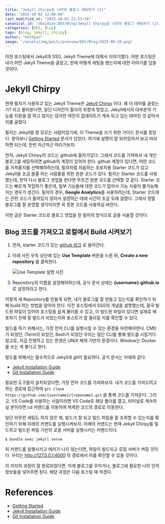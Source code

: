 ```yaml
---
title: "Jekyll Chirpy로 나만의 블로그 세팅하기 (2)"
date: "2025-10-02 12:00:00"
last_modified_at: "2025-10-03 22:53:28"
canonical_id: "obsidian:DEV/Blog/Jekyll Chirpy로 나만의 블로그 세팅하기 (2).md"
categories: [DEV, Blog]
tags: [blog, jekyll, chirpy]
author: "hothyun"
image: "/assets/img/posts/preview/DEV/Blog/2025-09-29.png"
---
```



이전 포스팅에서 Jekyll과 SSG, Jekyll Theme에 대해서 이야기했다. 이번 포스팅은 내가 어떤 Jekyll Theme을 골랐고, 현재 어떻게 세팅을 했는지에 대한 이야기를 담을 것이다.

# Jekyll Chirpy

현재 필자가 사용하고 있는 Jekyll Theme은 [Jekyll Chirpy](https://chirpy.cotes.page/) 이다. 왜 이 테마를 골랐는가? 라고 물어본다면, 일단 디자인이 필자의 취향과 맞았고, Jekyll에서의 대부분의 기능을 지원을 잘 하고 많지는 않지만 여전히 업데이트가 계속 되고 있는 테마인 것 같아서 이를 골랐다.

필자는 Jekyll을 잘 모르는 사람이었기에, 이 Theme을 쓰기 위한 가이드 문서를 찾았다. 찾아보니 [Getting Started](https://chirpy.cotes.page/posts/getting-started/) 문서가 있었다. 여기에 설명이 잘 되어있어서 보고 따라하면 되는데, 한번 차근차근 따라가보자.

먼저, Jekyll Chirpy의 코드는 github에 올라가있다. 그래서 코드를 가져와서 내 개인 블로그를 세팅하려면 github의 계정이 있어야 한다. github 계정이 있다면, 어떤 코드를 가져올지를 선택해야하는데, 필자처럼 처음하는 초보자용 Starter 코드가 있고 Jekyll을 조금 쓸줄 아는 사람들을 위한 원본 코드가 있다. 필자는 Starter 코드를 사용했는데, 만약 다시 블로그 셋업을 한다면 무조건 원본 코드를 선택할 것 같다. Starter 코드는 빠르게 작업하기 좋은데, 일부 기능들에 대한 코드가 없어서 기능 사용이 불가능해지는 경우가 생긴다. 필자의 경우, **Google Analytics**를 사용하려는데, Starter 코드에는 관련 코드가 들어있지 않아서 설정하는 데에 시간이 조금 오래 걸렸다. 그래서 정말 블로그를 잘 운영할 생각이라면 꼭 원본 코드를 사용하길 바란다.

이번 글은 Starter 코드로 블로그 셋업을 한 필자의 방식으로 글을 서술할 것이다.

## Blog 코드를 가져오고 로컬에서 Build 시켜보기

1. 먼저, starter 코드가 있는 [github 링크](https://github.com/cotes2020/chirpy-starter) 로 들어간다.
2. 아래 사진 우측 상단에 있는 **Use Template** 버튼을 누른 뒤, **Create a new repository** 를 클릭한다.

   ![Use Template 설명 사진](images/2025-10-03-1.png)

3. Repository의 이름을 설정해야하는데, 공식 문서 상에는 **{username}.github.io** 로 설정하라고 한다.

이렇게 새 Repository를 만들게 되면, 내가 블로그를 잘 만들고 있는지를 확인하기 위해 build 하는 방법을 알아야 한다. 이전 포스팅에서 SSG의 개념을 설명했는데, 결국 빌드된 파일이 있어야 포스팅을 쉽게 불러올 수 있고, 이 빌드된 파일이 있다면 실제로 배포하기 전에 잘 빌드가 되었는지와 포스트가 잘 올라갈 지를 확인할 수 있다.

빌드를 하기 위해서는, 가장 먼저 CLI를 실행시킬 수 있는 환경을 마련해야한다. CMD가 되었던, iTerm이 되었던, Bash가 되었던 우리는 일단 CLI를 통해 빌드를 시킬거다. 참고로, 지금 진행하고 있는 환경은 UNIX 체제 기반의 환경이다. Window는 Docker를 쓰는 게 좋다고 한다.

빌드를 위해서는 필수적으로 Jekyll과 git이 필요하다. 공식 문서는 아래와 같다.

- [Jekyll Installation Guide](https://jekyllrb.com/docs/installation/)
- [Git Installation Guide](https://git-scm.com/)

필요한 도구들이 설치되었다면, 가장 먼저 코드를 가져와보자. 내가 코드를 가져오려고 하는 경로에 접근하여 `git clone https://github.com/{username}/{reponame}.git` 을 통해 코드를 가져온다. 그리고, VS Code를 사용하는 사람이라면 VS Code로 해당 폴더를 열고, 터미널로 계속하실 분이라면 cd 커맨드를 이용하여 복제한 코드의 경로로 이동한다.

일단 아무런 세팅도 하지 않은 채, 빌드가 잘 되고 빌드 파일을 잘 조회할 수 있는지를 확인하기 위해 아래의 커맨드를 실행시켜보자. 아래의 커맨드는 현재 Jekyll Chirpy를 빌드하고 빌드된 파일 기반의 로컬 서버를 실행시키는 커맨드이다.

```Bash
$ bundle exec jekyll serve
```

위 커맨드를 실행시키고 에러가 나지 않는다면, 파일이 빌드되고 로컬 서버가 켜질 것이다. 우리는 http://127.0.0.1:4000 의 경로에서 이를 확인할 수 있을 것이다.

이 까지의 과정이 잘 완료되었다면, 이제 블로그를 꾸미거나, 블로그에 필요한 나의 인적 정보들을 넣어주면 된다. 해당 과정은 다음 포스팅 때 적겠다.

# References

- [Getting Started](https://chirpy.cotes.page/posts/getting-started/)
- [Jekyll Installation Guide](https://jekyllrb.com/docs/installation/)
- [Git Installation Guide](https://git-scm.com/)
